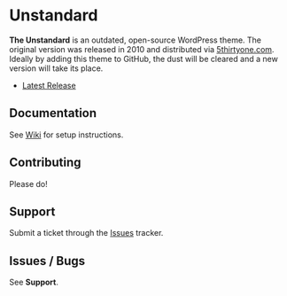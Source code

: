 # Unstandard

**The Unstandard** is an outdated, open-source WordPress theme. The original version was released in 2010 and distributed via [5thirtyone.com](http://5thirtyone.com). Ideally by adding this theme to GitHub, the dust will be cleared and a new version will take its place.

* [Latest Release](https://github.com/derekpunsalan/unstandard/releases)

## Documentation

See [Wiki](https://github.com/derekpunsalan/unstandard/wiki) for setup instructions.

## Contributing

Please do!

## Support

Submit a ticket through the [Issues](https://github.com/derekpunsalan/unstandard/issues) tracker.

## Issues / Bugs

See **Support**.